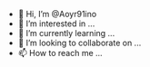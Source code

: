 - 👋 Hi, I’m @Aoyr91ino
- 👀 I’m interested in ...
- 🌱 I’m currently learning ...
- 💞️ I’m looking to collaborate on ...
- 📫 How to reach me ...

<!---
Aoyr91ino/Aoyr91ino is a ✨ special ✨ repository because its `README.md` (this file) appears on your GitHub profile.
You can click the Preview link to take a look at your changes.
--->
